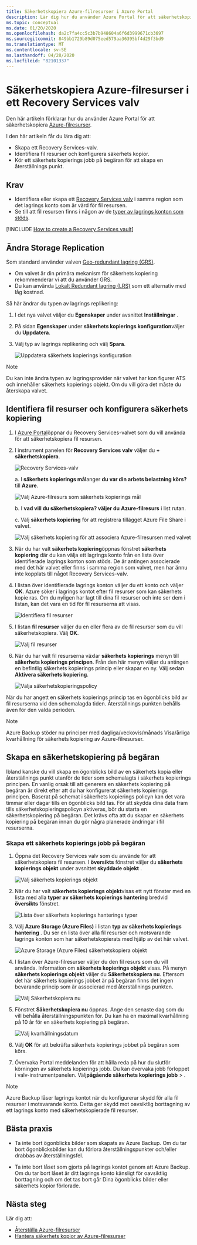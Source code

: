 ```yaml
---
title: Säkerhetskopiera Azure-filresurser i Azure Portal
description: Lär dig hur du använder Azure Portal för att säkerhetskopiera Azure-filresurser i Recovery Services-valvet
ms.topic: conceptual
ms.date: 01/20/2020
ms.openlocfilehash: da2c7fa4cc5c3b7b948604a6f6d3999671cb3697
ms.sourcegitcommit: 849bb1729b89d075eed579aa36395bf4d29f3bd9
ms.translationtype: MT
ms.contentlocale: sv-SE
ms.lasthandoff: 04/28/2020
ms.locfileid: "82101337"
---
```

# <a name="back-up-azure-file-shares-in-a-recovery-services-vault"></a>Säkerhetskopiera Azure-filresurser i ett Recovery Services valv

Den här artikeln förklarar hur du använder Azure Portal för att säkerhetskopiera [Azure-filresurser](https://docs.microsoft.com/azure/storage/files/storage-files-introduction).

I den här artikeln får du lära dig att:

* Skapa ett Recovery Services-valv.
* Identifiera fil resurser och konfigurera säkerhets kopior.
* Kör ett säkerhets kopierings jobb på begäran för att skapa en återställnings punkt.

## <a name="prerequisites"></a>Krav

* Identifiera eller skapa ett [Recovery Services valv](#create-a-recovery-services-vault) i samma region som det lagrings konto som är värd för fil resursen.
* Se till att fil resursen finns i någon av de [typer av lagrings konton som stöds](azure-file-share-support-matrix.md).

[!INCLUDE [How to create a Recovery Services vault](../../includes/backup-create-rs-vault.md)]

## <a name="modify-storage-replication"></a>Ändra Storage Replication

Som standard använder valven [Geo-redundant lagring (GRS)](https://docs.microsoft.com/azure/storage/common/storage-redundancy-grs).

* Om valvet är din primära mekanism för säkerhets kopiering rekommenderar vi att du använder GRS.
* Du kan använda [Lokalt Redundant lagring (LRS)](https://docs.microsoft.com/azure/storage/common/storage-redundancy-lrs?toc=%2fazure%2fstorage%2fblobs%2ftoc.json) som ett alternativ med låg kostnad.

Så här ändrar du typen av lagrings replikering:

1. I det nya valvet väljer du **Egenskaper** under avsnittet **Inställningar** .

1. På sidan **Egenskaper** under **säkerhets kopierings konfiguration**väljer du **Uppdatera**.

1. Välj typ av lagrings replikering och välj **Spara**.

    ![Uppdatera säkerhets kopierings konfiguration](./media/backup-afs/backup-configuration.png)

> [!NOTE]
> Du kan inte ändra typen av lagringsprovider när valvet har kon figurer ATS och innehåller säkerhets kopierings objekt. Om du vill göra det måste du återskapa valvet.
>

## <a name="discover-file-shares-and-configure-backup"></a>Identifiera fil resurser och konfigurera säkerhets kopiering

1. I [Azure Portal](https://portal.azure.com/)öppnar du Recovery Services-valvet som du vill använda för att säkerhetskopiera fil resursen.

1. I instrument panelen för **Recovery Services valv** väljer du **+ säkerhetskopiera**.

   ![Recovery Services-valv](./media/backup-afs/recovery-services-vault.png)

    a. I **säkerhets kopierings mål**anger **du var din arbets belastning körs?** till **Azure**.

    ![Välj Azure-filresurs som säkerhets kopierings mål](./media/backup-afs/backup-goal.png)

    b.  I **vad vill du säkerhetskopiera? väljer du** **Azure-filresurs** i list rutan.

    c.  Välj **säkerhets kopiering** för att registrera tillägget Azure File Share i valvet.

    ![Välj säkerhets kopiering för att associera Azure-filresursen med valvet](./media/backup-afs/register-extension.png)

1. När du har valt **säkerhets kopiering**öppnas fönstret **säkerhets kopiering** där du kan välja ett lagrings konto från en lista över identifierade lagrings konton som stöds. De är antingen associerade med det här valvet eller finns i samma region som valvet, men har ännu inte kopplats till något Recovery Services-valv.

1. I listan över identifierade lagrings konton väljer du ett konto och väljer **OK**. Azure söker i lagrings kontot efter fil resurser som kan säkerhets kopie ras. Om du nyligen har lagt till dina fil resurser och inte ser dem i listan, kan det vara en tid för fil resurserna att visas.

    ![Identifiera fil resurser](./media/backup-afs/discovering-file-shares.png)

1. I listan **fil resurser** väljer du en eller flera av de fil resurser som du vill säkerhetskopiera. Välj **OK**.

   ![Välj fil resurser](./media/backup-afs/select-file-shares.png)

1. När du har valt fil resurserna växlar **säkerhets kopierings** menyn till **säkerhets kopierings principen**. Från den här menyn väljer du antingen en befintlig säkerhets kopierings princip eller skapar en ny. Välj sedan **Aktivera säkerhets kopiering**.

    ![Välja säkerhetskopieringspolicy](./media/backup-afs/select-backup-policy.png)

När du har angett en säkerhets kopierings princip tas en ögonblicks bild av fil resurserna vid den schemalagda tiden. Återställnings punkten behålls även för den valda perioden.

>[!NOTE]
>Azure Backup stöder nu principer med dagliga/veckovis/månads Visa/årliga kvarhållning för säkerhets kopiering av Azure-filresurser.

## <a name="create-an-on-demand-backup"></a>Skapa en säkerhetskopiering på begäran

Ibland kanske du vill skapa en ögonblicks bild av en säkerhets kopia eller återställnings punkt utanför de tider som schemalagts i säkerhets kopierings principen. En vanlig orsak till att generera en säkerhets kopiering på begäran är direkt efter att du har konfigurerat säkerhets kopierings principen. Baserat på schemat i säkerhets kopierings policyn kan det vara timmar eller dagar tills en ögonblicks bild tas. För att skydda dina data fram tills säkerhetskopieringspolicyn aktiveras, bör du starta en säkerhetskopiering på begäran. Det krävs ofta att du skapar en säkerhets kopiering på begäran innan du gör några planerade ändringar i fil resurserna.

### <a name="create-a-backup-job-on-demand"></a>Skapa ett säkerhets kopierings jobb på begäran

1. Öppna det Recovery Services valv som du använde för att säkerhetskopiera fil resursen. I **översikts** fönstret väljer du **säkerhets kopierings objekt** under avsnittet **skyddade objekt** .

   ![Välj säkerhets kopierings objekt](./media/backup-afs/backup-items.png)

1. När du har valt **säkerhets kopierings objekt**visas ett nytt fönster med en lista med alla **typer av säkerhets kopierings hantering** bredvid **översikts** fönstret.

   ![Lista över säkerhets kopierings hanterings typer](./media/backup-afs/backup-management-types.png)

1. Välj **Azure Storage (Azure Files)** i listan **typ av säkerhets kopierings hantering** . Du ser en lista över alla fil resurser och motsvarande lagrings konton som har säkerhetskopierats med hjälp av det här valvet.

   ![Azure Storage (Azure Files) säkerhetskopiera objekt](./media/backup-afs/azure-files-backup-items.png)

1. I listan över Azure-filresurser väljer du den fil resurs som du vill använda. Information om **säkerhets kopierings objekt** visas. På menyn **säkerhets kopierings objekt** väljer du **Säkerhetskopiera nu**. Eftersom det här säkerhets kopierings jobbet är på begäran finns det ingen bevarande princip som är associerad med återställnings punkten.

   ![Välj Säkerhetskopiera nu](./media/backup-afs/backup-now.png)

1. Fönstret **Säkerhetskopiera nu** öppnas. Ange den senaste dag som du vill behålla återställningspunkten för. Du kan ha en maximal kvarhållning på 10 år för en säkerhets kopiering på begäran.

   ![Välj kvarhållningsdatum](./media/backup-afs/retention-date.png)

1. Välj **OK** för att bekräfta säkerhets kopierings jobbet på begäran som körs.

1. Övervaka Portal meddelanden för att hålla reda på hur du slutför körningen av säkerhets kopierings jobb. Du kan övervaka jobb förloppet i valv-instrumentpanelen. Välj**pågående** **säkerhets kopierings jobb** > .

>[!NOTE]
>Azure Backup låser lagrings kontot när du konfigurerar skydd för alla fil resurser i motsvarande konto. Detta ger skydd mot oavsiktlig borttagning av ett lagrings konto med säkerhetskopierade fil resurser.

## <a name="best-practices"></a>Bästa praxis

* Ta inte bort ögonblicks bilder som skapats av Azure Backup. Om du tar bort ögonblicksbilder kan du förlora återställningspunkter och/eller drabbas av återställningsfel.

* Ta inte bort låset som gjorts på lagrings kontot genom att Azure Backup. Om du tar bort låset är ditt lagrings konto känsligt för oavsiktlig borttagning och om det tas bort går Dina ögonblicks bilder eller säkerhets kopior förlorade.

## <a name="next-steps"></a>Nästa steg

Lär dig att:

* [Återställa Azure-filresurser](restore-afs.md)
* [Hantera säkerhets kopior av Azure-filresurser](manage-afs-backup.md)
